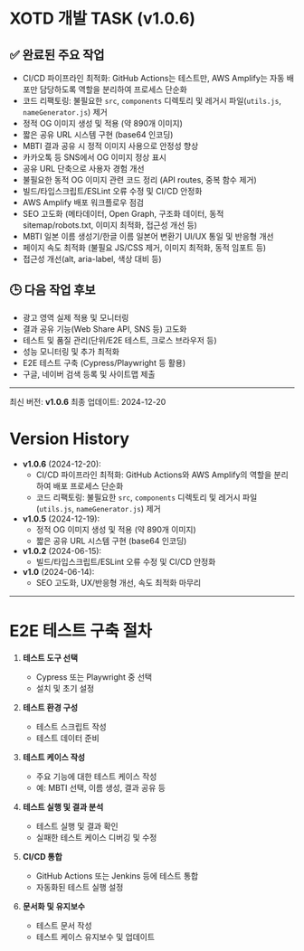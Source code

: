 # XOTD 개발 TASK (v1.0.6)

## ✅ 완료된 주요 작업
- CI/CD 파이프라인 최적화: GitHub Actions는 테스트만, AWS Amplify는 자동 배포만 담당하도록 역할을 분리하여 프로세스 단순화
- 코드 리팩토링: 불필요한 `src`, `components` 디렉토리 및 레거시 파일(`utils.js`, `nameGenerator.js`) 제거
- 정적 OG 이미지 생성 및 적용 (약 890개 이미지)
- 짧은 공유 URL 시스템 구현 (base64 인코딩)
- MBTI 결과 공유 시 정적 이미지 사용으로 안정성 향상
- 카카오톡 등 SNS에서 OG 이미지 정상 표시
- 공유 URL 단축으로 사용자 경험 개선
- 불필요한 동적 OG 이미지 관련 코드 정리 (API routes, 중복 함수 제거)
- 빌드/타입스크립트/ESLint 오류 수정 및 CI/CD 안정화
- AWS Amplify 배포 워크플로우 점검
- SEO 고도화 (메타데이터, Open Graph, 구조화 데이터, 동적 sitemap/robots.txt, 이미지 최적화, 접근성 개선 등)
- MBTI 일본 이름 생성기/한글 이름 일본어 변환기 UI/UX 통일 및 반응형 개선
- 페이지 속도 최적화 (불필요 JS/CSS 제거, 이미지 최적화, 동적 임포트 등)
- 접근성 개선(alt, aria-label, 색상 대비 등)

## 🕒 다음 작업 후보
- 광고 영역 실제 적용 및 모니터링
- 결과 공유 기능(Web Share API, SNS 등) 고도화
- 테스트 및 품질 관리(단위/E2E 테스트, 크로스 브라우저 등)
- 성능 모니터링 및 추가 최적화
- E2E 테스트 구축 (Cypress/Playwright 등 활용)
- 구글, 네이버 검색 등록 및 사이트맵 제출

---
최신 버전: **v1.0.6**
최종 업데이트: 2024-12-20

# Version History

- **v1.0.6** (2024-12-20):
  - CI/CD 파이프라인 최적화: GitHub Actions와 AWS Amplify의 역할을 분리하여 배포 프로세스 단순화
  - 코드 리팩토링: 불필요한 `src`, `components` 디렉토리 및 레거시 파일(`utils.js`, `nameGenerator.js`) 제거
- **v1.0.5** (2024-12-19):
  - 정적 OG 이미지 생성 및 적용 (약 890개 이미지)
  - 짧은 공유 URL 시스템 구현 (base64 인코딩)
- **v1.0.2** (2024-06-15):
  - 빌드/타입스크립트/ESLint 오류 수정 및 CI/CD 안정화
- **v1.0** (2024-06-14):
  - SEO 고도화, UX/반응형 개선, 속도 최적화 마무리

---

# E2E 테스트 구축 절차
1. **테스트 도구 선택**
   - Cypress 또는 Playwright 중 선택
   - 설치 및 초기 설정

2. **테스트 환경 구성**
   - 테스트 스크립트 작성
   - 테스트 데이터 준비

3. **테스트 케이스 작성**
   - 주요 기능에 대한 테스트 케이스 작성
   - 예: MBTI 선택, 이름 생성, 결과 공유 등

4. **테스트 실행 및 결과 분석**
   - 테스트 실행 및 결과 확인
   - 실패한 테스트 케이스 디버깅 및 수정

5. **CI/CD 통합**
   - GitHub Actions 또는 Jenkins 등에 테스트 통합
   - 자동화된 테스트 실행 설정

6. **문서화 및 유지보수**
   - 테스트 문서 작성
   - 테스트 케이스 유지보수 및 업데이트 
